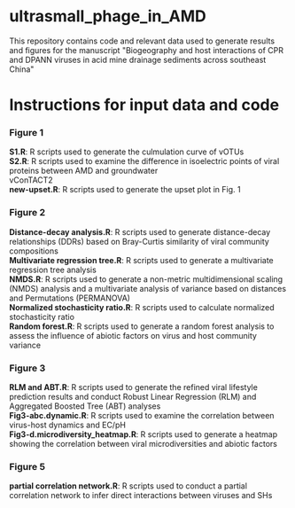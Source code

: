 # ultrasmall_phage_in_AMD
This repository contains code and relevant data used to generate results and figures for the manuscript "Biogeography and host interactions of CPR and DPANN viruses in acid mine drainage sediments across southeast China"
# Instructions for input data and code
### Figure 1
**S1.R**: R scripts used to generate the culmulation curve of vOTUs \
**S2.R**: R scripts used to examine the difference in isoelectric points of viral proteins between AMD and groundwater \
vConTACT2 \
**new-upset.R**: R scripts used to generate the upset plot in Fig. 1
### Figure 2
**Distance-decay analysis.R**: R scripts used to generate distance-decay relationships (DDRs) based on Bray-Curtis similarity of viral community compositions \
**Multivariate regression tree.R**: R scripts used to generate a multivariate regression tree analysis \
**NMDS.R**: R scripts used to generate a non-metric multidimensional scaling (NMDS) analysis and a multivariate analysis of variance based on distances and Permutations (PERMANOVA) \
**Normalized stochasticity ratio.R**: R scripts used to calculate normalized stochasticity ratio \
**Random forest.R**: R scripts used to generate a random forest analysis to assess the influence of abiotic factors on virus and host community variance 
### Figure 3
**RLM and ABT.R**: R scripts used to generate the refined viral lifestyle prediction results and conduct Robust Linear Regression (RLM) and Aggregated Boosted Tree (ABT) analyses \
**Fig3-abc.dynamic.R**: R scripts used to examine the correlation between virus-host dynamics and EC/pH \
**Fig3-d.microdiversity_heatmap.R**: R scripts used to generate a heatmap showing the correlation between viral microdiversities and abiotic factors 
### Figure 5
**partial correlation network.R**: R scripts used to conduct a partial correlation network to infer direct interactions between viruses and SHs
